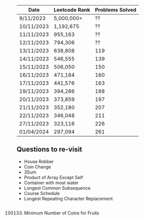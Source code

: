 

| Date    | Leetcode Rank | Problems Solved |
| -------- | ------- | ------ |
| 9/11/2023 | 5,000,000+ | ?? |
| 10/11/2023  | 1,192,675 | ?? |
| 11/11/2023 | 955,163 | ?? |
| 12/11/2023 | 794,306 | ?? |
| 13/11/2023 | 638,808 | 119 |
| 14/11/2023 | 546,555 | 139 |
| 15/11/2023 | 506,050 | 150 |
| 16/11/2023 | 471,184 | 160 |
| 17/11/2023 | 441,576 | 163 |
| 19/11/2023 | 394,286 | 188 |
| 20/11/2023 | 373,859 | 197 |
| 21/11/2023 | 352,180 | 207 |
| 22/11/2023 | 346,048 | 211 |
| 27/11/2023 | 323,116 | 226 |
| 01/04/2024 | 297,094 | 261 |

## Questions to re-visit
* House Robber
* Coin Change
* 3Sum
* Product of Array Except Self
* Container with most water
* Longest Common Subsequence
* Course Schedule
* Longest Repeating Character Replacement


##
100133. Minimum Number of Coins for Fruits